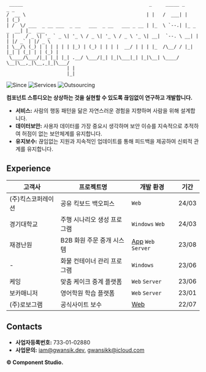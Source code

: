 ```
 _____                                              _     _____ _             _ _       
/  __ \                                            | |   /  ___| |           | (_)      
| /  \/ ___  _ __ ___  _ __   ___  _ __   ___ _ __ | |_  \ `--.| |_ _   _  __| |_  ___  
| |    / _ \| '_ ` _ \| '_ \ / _ \| '_ \ / _ \ '_ \| __|  `--. \ __| | | |/ _` | |/ _ \ 
| \__/\ (_) | | | | | | |_) | (_) | | | |  __/ | | | |_  /\__/ / |_| |_| | (_| | | (_) |
 \____/\___/|_| |_| |_| .__/ \___/|_| |_|\___|_| |_|\__| \____/ \__|\__,_|\__,_|_|\___/ 
                      | |                                                               
                      |_|                                                               
```
![Since](https://img.shields.io/badge/Since-2022-blueviolet)
![Services](https://img.shields.io/badge/Services-01-brightgreen)
![Outsourcing](https://img.shields.io/badge/Outsourcing-06-blue)

**컴포넌트 스튜디오는 상상하는 것을 실현할 수 있도록 끊임없이 연구하고 개발합니다.**

- **서비스:** 사람의 행동 패턴을 닮은 자연스러운 경험을 지향하며 사람을 위해 설계합니다.  
- **데이터보안:** 사용자 데이터를 가장 중요시 생각하며 보안 이슈를 지속적으로 추적하여 허점이 없는 보안체계를 유지합니다.  
- **유지보수:** 끊임없는 지원과 지속적인 업데이트를 통해 피드백을 제공하여 신뢰적 관계를 유지합니다.  

## Experience

| 고객사 | 프로젝트명 | 개발 환경 | 기간 |
|-----|-----|-----|-----|
| (주)킥스코퍼레이션 | 공유 킥보드 백오피스 | `Web` | 24/03 |
| 경기대학교 | 주행 시나리오 생성 프로그램 | `Windows` `Web` | 24/03 |
| 재경난원 | B2B 화원 주문 중개 시스템 | [App](https://play.google.com/store/apps/details?id=com.jknan.jknan) `Web` `Server` |23/08 |
| - | 화물 컨테이너 관리 프로그램 | `Windows` | 23/06 |
| 케잉 | 맞춤 케이크 중계 플랫폼 | `Web` `Server` | 23/06 |
| 보카매니저 | 영어학원 학습 플랫폼 | `Web` `Server` | 23/01 |
| (주)로보그램 | 공식사이트 보수 | [Web](http://robogram.kr/) | 22/07 |

## Contacts
* **사업자등록번호:** 733-01-02880
* **사업문의:** iam@gwansik.dev, gwansikk@icloud.com

**© Component Studio.**
